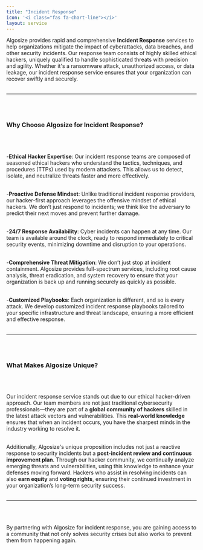 ```yaml
---
title: "Incident Response"
icon: '<i class="fas fa-chart-line"></i>'
layout: service
---
```


Algosize provides rapid and comprehensive **Incident Response** services to help organizations mitigate the impact of cyberattacks, data breaches, and other security incidents. Our response team consists of highly skilled ethical hackers, uniquely qualified to handle sophisticated threats with precision and agility. Whether it's a ransomware attack, unauthorized access, or data leakage, our incident response service ensures that your organization can recover swiftly and securely.
</br>
</br>

---
</br>
</br>

### **Why Choose Algosize for Incident Response?**
</br>
</br>

-**Ethical Hacker Expertise**: Our incident response teams are composed of seasoned ethical hackers who understand the tactics, techniques, and procedures (TTPs) used by modern attackers. This allows us to detect, isolate, and neutralize threats faster and more effectively.
</br>
</br>

-**Proactive Defense Mindset**: Unlike traditional incident response providers, our hacker-first approach leverages the offensive mindset of ethical hackers. We don’t just respond to incidents; we think like the adversary to predict their next moves and prevent further damage.
</br>
</br>

-**24/7 Response Availability**: Cyber incidents can happen at any time. Our team is available around the clock, ready to respond immediately to critical security events, minimizing downtime and disruption to your operations.
</br>
</br>

-**Comprehensive Threat Mitigation**: We don’t just stop at incident containment. Algosize provides full-spectrum services, including root cause analysis, threat eradication, and system recovery to ensure that your organization is back up and running securely as quickly as possible.
</br>
</br>

-**Customized Playbooks**: Each organization is different, and so is every attack. We develop customized incident response playbooks tailored to your specific infrastructure and threat landscape, ensuring a more efficient and effective response.
</br>
</br>

---
</br>
</br>

### **What Makes Algosize Unique?**
</br>
</br>

Our incident response service stands out due to our ethical hacker-driven approach. Our team members are not just traditional cybersecurity professionals—they are part of a **global community of hackers** skilled in the latest attack vectors and vulnerabilities. This **real-world knowledge** ensures that when an incident occurs, you have the sharpest minds in the industry working to resolve it.
</br>
</br>

Additionally, Algosize's unique proposition includes not just a reactive response to security incidents but a **post-incident review and continuous improvement plan**. Through our hacker community, we continually analyze emerging threats and vulnerabilities, using this knowledge to enhance your defenses moving forward. Hackers who assist in resolving incidents can also **earn equity** and **voting rights**, ensuring their continued investment in your organization’s long-term security success.
</br>
</br>

---
</br>
</br>

By partnering with Algosize for incident response, you are gaining access to a community that not only solves security crises but also works to prevent them from happening again.
